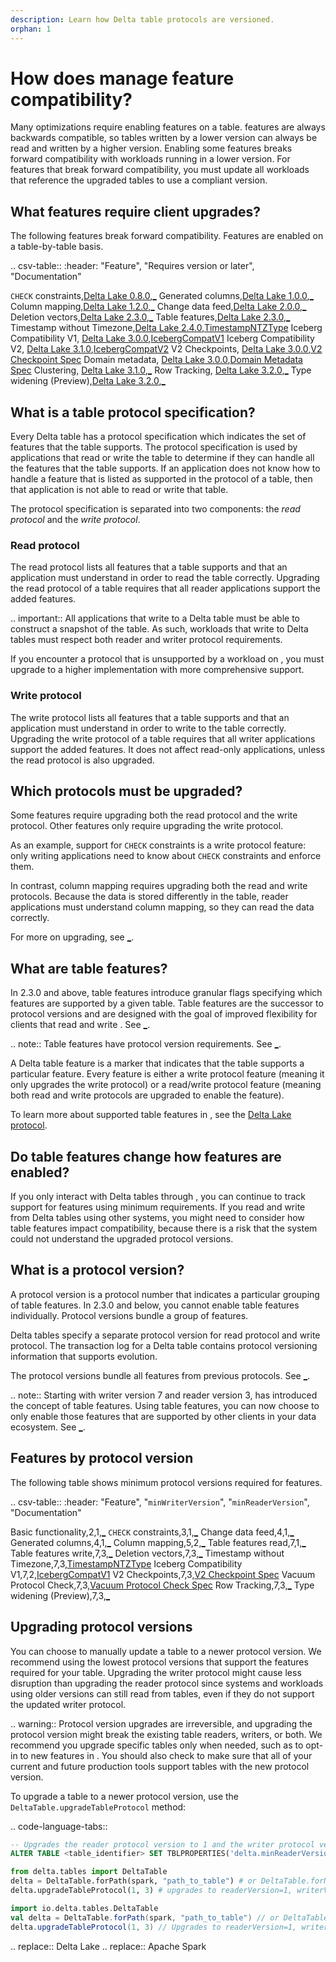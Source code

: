 ```yaml
---
description: Learn how Delta table protocols are versioned.
orphan: 1
---
```


# How does <Delta> manage feature compatibility?

Many <Delta> optimizations require enabling <Delta> features on a table. <Delta> features are always backwards compatible, so tables written by a lower <Delta> version can always be read and written by a higher <Delta> version. Enabling some features breaks forward compatibility with workloads running in a lower <Delta> version. For features that break forward compatibility, you must update all workloads that reference the upgraded tables to use a compliant <Delta> version.

## What <Delta> features require client upgrades?

The following <Delta> features break forward compatibility. Features are enabled on a table-by-table basis.

.. csv-table::
   :header: "Feature", "Requires <Delta> version or later", "Documentation"

   `CHECK` constraints,[Delta Lake 0.8.0](https://github.com/delta-io/delta/releases/tag/v0.8.0),[_](/delta-constraints.md#check-constraint)
   Generated columns,[Delta Lake 1.0.0](https://github.com/delta-io/delta/releases/tag/v1.0.0),[_](/delta-batch.md#use-generated-columns)
   Column mapping,[Delta Lake 1.2.0](https://github.com/delta-io/delta/releases/tag/v1.2.0),[_](/delta-column-mapping.md)
   Change data feed,[Delta Lake 2.0.0](https://github.com/delta-io/delta/releases/tag/v2.0.0),[_](/delta-change-data-feed.md)
   Deletion vectors,[Delta Lake 2.3.0](https://github.com/delta-io/delta/releases/tag/v2.3.0),[_](/delta-deletion-vectors.md)
   Table features,[Delta Lake 2.3.0](https://github.com/delta-io/delta/releases/tag/v2.3.0),[_](#table-features)
   Timestamp without Timezone,[Delta Lake 2.4.0](https://github.com/delta-io/delta/releases/tag/v2.4.0),[TimestampNTZType](https://spark.apache.org/docs/latest/sql-ref-datatypes.html)
   Iceberg Compatibility V1, [Delta Lake 3.0.0](https://github.com/delta-io/delta/releases/tag/v3.0.0),[IcebergCompatV1](https://github.com/delta-io/delta/blob/master/PROTOCOL.md#iceberg-compatibility-v1)
   Iceberg Compatibility V2, [Delta Lake 3.1.0](https://github.com/delta-io/delta/releases/tag/v3.1.0),[IcebergCompatV2](https://github.com/delta-io/delta/blob/master/PROTOCOL.md#iceberg-compatibility-v2)
   V2 Checkpoints, [Delta Lake 3.0.0](https://github.com/delta-io/delta/releases/tag/v3.0.0),[V2 Checkpoint Spec](https://github.com/delta-io/delta/blob/master/PROTOCOL.md#v2-spec)
   Domain metadata, [Delta Lake 3.0.0](https://github.com/delta-io/delta/releases/tag/v3.0.0),[Domain Metadata Spec](https://github.com/delta-io/delta/blob/master/PROTOCOL.md#domain-metadata)
   Clustering, [Delta Lake 3.1.0](https://github.com/delta-io/delta/releases/tag/v3.1.0),[_](/delta-clustering.md)
   Row Tracking, [Delta Lake 3.2.0](https://github.com/delta-io/delta/releases/tag/v3.2.0),[_](/delta-row-tracking.md)
   Type widening (Preview),[Delta Lake 3.2.0](https://github.com/delta-io/delta/releases/tag/v3.2.0),[_](/delta-type-widening.md)

<a id="table-protocol"></a>

## What is a table protocol specification?

Every Delta table has a protocol specification which indicates the set of features that the table supports. The protocol specification is used by applications that read or write the table to determine if they can handle all the features that the table supports. If an application does not know how to handle a feature that is listed as supported in the protocol of a table, then that application is not able to read or write that table.

The protocol specification is separated into two components: the *read protocol* and the *write protocol*.

### Read protocol

The read protocol lists all features that a table supports and that an application must understand in order to read the table correctly. Upgrading the read protocol of a table requires that all reader applications support the added features.

.. important:: 
  All applications that write to a Delta table must be able to construct a snapshot of the table. As such, workloads that write to Delta tables must respect both reader and writer protocol requirements.

  If you encounter a protocol that is unsupported by a workload on <Delta>, you must upgrade to a higher <Delta> implementation with more comprehensive support.

### Write protocol

The write protocol lists all features that a table supports and that an application must understand in order to write to the table correctly. Upgrading the write protocol of a table requires that all writer applications support the added features. It does not affect read-only applications, unless the read protocol is also upgraded.

## Which protocols must be upgraded?

Some features require upgrading both the read protocol and the write protocol. Other features only require upgrading the write protocol. 

As an example, support for `CHECK` constraints is a write protocol feature: only writing applications need to know about `CHECK` constraints and enforce them. 

In contrast, column mapping requires upgrading both the read and write protocols. Because the data is stored differently in the table, reader applications must understand column mapping, so they can read the data correctly.

For more on upgrading, see [_](#upgrade).

<a id="table-features"></a>

## What are table features?

In <Delta> 2.3.0 and above, <Delta> table features introduce granular flags specifying which features are supported by a given table. Table features are the successor to protocol versions and are designed with the goal of improved flexibility for clients that read and write <Delta>. See [_](#table-version).

.. note:: Table features have protocol version requirements. See [_](#protocol-table).

A Delta table feature is a marker that indicates that the table supports a particular feature. Every feature is either a write protocol feature (meaning it only upgrades the write protocol) or a read/write protocol feature (meaning both read and write protocols are upgraded to enable the feature).

To learn more about supported table features in <Delta>, see the [Delta Lake protocol](https://github.com/delta-io/delta/blob/master/PROTOCOL.md#valid-feature-names-in-table-features).

## Do table features change how <Delta> features are enabled?

If you only interact with Delta tables through <Delta>, you can continue to track support for <Delta> features using minimum <Delta> requirements. If you read and write from Delta tables using other systems, you might need to consider how table features impact compatibility, because there is a risk that the system could not understand the upgraded protocol versions.

<a id="table-version"></a>

## What is a protocol version?

A protocol version is a protocol number that indicates a particular grouping of table features. In <Delta> 2.3.0 and below, you cannot enable table features individually. Protocol versions bundle a group of features.

Delta tables specify a separate protocol version for read protocol and write protocol. The transaction log for a Delta table contains protocol versioning information that supports <Delta> evolution.

The protocol versions bundle all features from previous protocols. See [_](#protocol-table).

.. note:: Starting with writer version 7 and reader version 3, <Delta> has introduced the concept of table features. Using table features, you can now choose to only enable those features that are supported by other clients in your data ecosystem. See [_](#table-features).

<a id="protocol-table"></a>

## Features by protocol version

The following table shows minimum protocol versions required for <Delta> features.

.. csv-table::
   :header: "Feature", "`minWriterVersion`", "`minReaderVersion`", "Documentation"

   Basic functionality,2,1,[_](/index.md)
   `CHECK` constraints,3,1,[_](/delta-constraints.md#check-constraint)
   Change data feed,4,1,[_](/delta-change-data-feed.md)
   Generated columns,4,1,[_](/delta-batch.md#use-generated-columns)
   Column mapping,5,2,[_](/delta-column-mapping.md)
   Table features read,7,1,[_](#table-features)
   Table features write,7,3,[_](#table-features)
   Deletion vectors,7,3,[_](/delta-deletion-vectors.md)
   Timestamp without Timezone,7,3,[TimestampNTZType](https://spark.apache.org/docs/latest/sql-ref-datatypes.html)
   Iceberg Compatibility V1,7,2,[IcebergCompatV1](https://github.com/delta-io/delta/blob/master/PROTOCOL.md#iceberg-compatibility-v1)
   V2 Checkpoints,7,3,[V2 Checkpoint Spec](https://github.com/delta-io/delta/blob/master/PROTOCOL.md#v2-spec)
   Vacuum Protocol Check,7,3,[Vacuum Protocol Check Spec](https://github.com/delta-io/delta/blob/master/PROTOCOL.md#vacuum-protocol-check)
   Row Tracking,7,3,[_](/delta-row-tracking.md)
   Type widening (Preview),7,3,[_](/delta-type-widening.md)

<a id="upgrade"></a>

## Upgrading protocol versions

You can choose to manually update a table to a newer protocol version. We recommend using the lowest protocol versions that support the <Delta> features required for your table. Upgrading the writer protocol might cause less disruption than upgrading the reader protocol since systems and workloads using older <Delta> versions can still read from tables, even if they do not support the updated writer protocol.

.. warning::
  Protocol version upgrades are irreversible, and upgrading the protocol version might break the existing <Delta> table readers, writers, or both. We recommend you upgrade specific tables only when needed, such as to opt-in to new features in <Delta>. You should also check to make sure that all of your current and future production tools support <Delta> tables with the new protocol version.


To upgrade a table to a newer protocol version, use the `DeltaTable.upgradeTableProtocol` method:

.. code-language-tabs::

  ```sql
  -- Upgrades the reader protocol version to 1 and the writer protocol version to 3.
  ALTER TABLE <table_identifier> SET TBLPROPERTIES('delta.minReaderVersion' = '1', 'delta.minWriterVersion' = '3')
  ```

  ```python
  from delta.tables import DeltaTable
  delta = DeltaTable.forPath(spark, "path_to_table") # or DeltaTable.forName
  delta.upgradeTableProtocol(1, 3) # upgrades to readerVersion=1, writerVersion=3
  ```

  ```scala
  import io.delta.tables.DeltaTable
  val delta = DeltaTable.forPath(spark, "path_to_table") // or DeltaTable.forName
  delta.upgradeTableProtocol(1, 3) // Upgrades to readerVersion=1, writerVersion=3.
  ```

.. <Delta> replace:: Delta Lake
.. <AS> replace:: Apache Spark